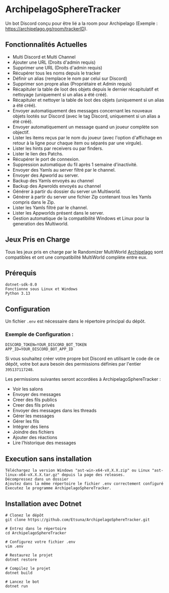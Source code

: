 # ArchipelagoSphereTracker 
Un bot Discord conçu pour être lié a la room pour Archipelago (Exemple : https://archipelago.gg/room/trackerID).

## Fonctionnalités Actuelles
* Multi Discord et Multi Channel
* Ajouter une URL (Droits d'admin requis)
* Supprimer une URL (Droits d'admin requis)
* Récupérer tous les noms depuis le tracker
* Définir un alias (remplace le nom par celui sur Discord)
* Supprimer son propre alias (Propriétaire et Admin requis)
* Récapituler la table de loot des objets depuis le dernier récapitulatif et nettoyage (uniquement si un alias a été créé).
* Récapituler et nettoyer la table de loot des objets (uniquement si un alias a été créé).
* Envoyer automatiquement des messages concernant les nouveaux objets lootés sur Discord (avec le tag Discord, uniquement si un alias a été créé).
* Envoyer automatiquement un message quand un joueur complète son objectif.
* Lister les items reçus par le nom du joueur (avec l'option d'affichage en retour à la ligne pour chaque item ou séparés par une virgule).
* Lister les hints par receivers ou par finders.
* Lister le lien des Patchs.
* Récupérer le port de connexion.
* Suppression automatique du fil après 1 semaine d'inactivité.
* Envoyer des Yamls au server filtré par le channel.
* Envoyer des Apworld au server.
* Backup des Yamls envoyés au channel
* Backup des Apwrolds envoyés au channel
* Générer à partir du dossier du server un Multiworld.
* Générer à partir du server une fichier Zip contenant tous les Yamls compris dans le Zip.
* Lister les Yamls filtré par le channel.
* Lister les Appworlds présent dans le server.
* Gestion automatique de la compatibilité Windows et Linux pour la generation des Multiworld.

## Jeux Pris en Charge
Tous les jeux pris en charge par le Randomizer MultiWorld [Archipelago](https://github.com/ArchipelagoMW/Archipelago) sont compatibles et ont une compatibilité MultiWorld complète entre eux.

## Prérequis
```
dotnet-sdk-8.0
Fonctionne sous Linux et Windows
Python 3.13
```

## Configuration
Un fichier `.env` est nécessaire dans le répertoire principal du dépôt.

### Exemple de Configuration :
```
DISCORD_TOKEN=YOUR_DISCORD_BOT_TOKEN
APP_ID=YOUR_DISCORD_BOT_APP_ID
```

Si vous souhaitez créer votre propre bot Discord en utilisant le code de ce dépôt, votre bot aura besoin des permissions définies par l'entier `395137117248`.

Les permissions suivantes seront accordées à ArchipelagoSphereTracker :
* Voir les salons  
* Envoyer des messages
* Creer des fils publics
* Creer des fils privés  
* Envoyer des messages dans les threads  
* Gérer les messages
* Gérer les fils  
* Intégrer des liens  
* Joindre des fichiers  
* Ajouter des réactions  
* Lire l’historique des messages  

## Execution sans installation
```
Téléchargez la version Windows "ast-win-x64-vX.X.X.zip" ou Linux "ast-linux-x64-vX.X.X.tar.gz" depuis la page des releases.
Décompressez dans un dossier
Ajoutez dans la même répertoire le fichier .env correctement configuré
Executez le programme ArchipelagoSphereTracker.
```

## Installation avec Dotnet
```
# Clonez le dépôt
git clone https://github.com/Etsuna/ArchipelagoSphereTracker.git

# Entrez dans le répertoire
cd ArchipelagoSphereTracker

# Configurez votre fichier .env
vim .env

# Restaurez le projet
dotnet restore

# Compilez le projet
dotnet build

# Lancez le bot
dotnet run
```